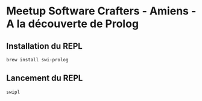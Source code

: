 # Meetup Software Crafters - Amiens - A la découverte de Prolog

## Installation du REPL

```
brew install swi-prolog
```

## Lancement du REPL

```
swipl
```
